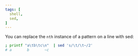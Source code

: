 ```yaml
---
tags: [
  shell,
  sed,
]
---
```


You can replace the `nth` instance of a pattern on a line with sed:

```sh
; printf "a\tb\tc\n"  | sed 's/\t/\t~/2' 
# a       b       ~c
```